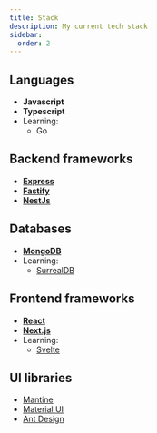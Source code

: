 ```yaml
---
title: Stack
description: My current tech stack
sidebar:
  order: 2
---
```


## Languages

- **Javascript**
- **Typescript**
- Learning:
	- Go

## Backend frameworks

- [**Express**](https://expressjs.com)
- [**Fastify**](https://fastify.dev)
- [**NestJs**](https://nestjs.com)

## Databases

- [**MongoDB**](https://www.mongodb.com)
- Learning:
	- [SurrealDB](https://surrealdb.com)

## Frontend frameworks

- [**React**](https://react.dev)
- [**Next.js**](https://nextjs.org)
- Learning:
	- [Svelte](https://svelte.dev)
	
## UI libraries

- [Mantine](https://mantine.dev)
- [Material UI](https://mui.com)
- [Ant Design](https://ant.design)